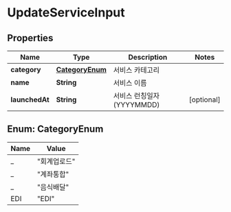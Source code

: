 

# UpdateServiceInput


## Properties

Name | Type | Description | Notes
------------ | ------------- | ------------- | -------------
**category** | [**CategoryEnum**](#CategoryEnum) | 서비스 카테고리 | 
**name** | **String** | 서비스 이름 | 
**launchedAt** | **String** | 서비스 런칭일자 (YYYYMMDD) |  [optional]



## Enum: CategoryEnum

Name | Value
---- | -----
_ | &quot;회계업로드&quot;
_ | &quot;계좌통합&quot;
_ | &quot;음식배달&quot;
EDI | &quot;EDI&quot;



